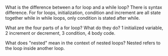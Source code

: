 What is the difference between a for loop and a while loop?
  There is syntax difference. For for loops, initialization, condition and increment are all state together while in while
  loops, only condition is stated after while.
  
What are the four parts of a for loop? What do they do?
  1 initialized variable, 2 increment or decrement, 3 condition, 4 body code.
  
What does "nested" mean in the context of nested loops?
  Nested refers to the loop inside another loop.
